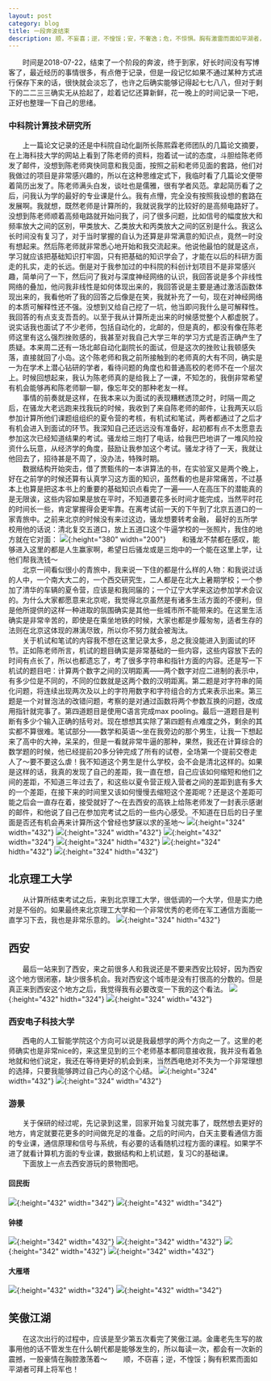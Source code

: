 ```yaml
---
layout: post
category: blog
title: 一段奔波结束
description: 顺，不妄喜；逆，不惶馁；安，不奢逸；危，不惊惧。胸有激雷而面如平湖者，可拜上将军
---
```

　　时间是2018-07-22，结束了一个阶段的奔波，终于到家，好长时间没有写博客了，最近经历的事情很多，有点倦于记录，但是一段记忆如果不通过某种方式进行保存下来的话，很快就会淡忘了，也许之后确实能够记得起七七八八，但对于剩下的二二三三确实无从拾起了，趁着记忆还算新鲜，花一晚上的时间记录一下吧，正好也整理一下自己的思绪。<br>
### 中科院计算技术研究所
　　上一篇论文记录的还是中科院自动化副所长陈熙霖老师团队的几篇论文摘要，在上海科技大学的网站上看到了陈老师的资料，抱着试一试的态度，斗胆给陈老师发了邮件，没想到陈老师爽快同意和我见面，按照之前和老师见面的套路，他们对我做过的项目是非常感兴趣的，所以在这种思维定式下，我临时看了几篇论文便带着简历出发了。陈老师满头白发，谈吐也是儒雅，很有学者风范。拿起简历看了之后，问我认为学的最好的专业课是什么。我有点懵，完全没有按照我设想的套路在发展啊。我就想，既然老师是计算所的，我就说我学的比较好的是高频电路好了。没想到陈老师顺着高频电路就开始问我了，问了很多问题，比如信号的幅度放大和频率放大之间的区别，甲类放大、乙类放大和丙类放大之间的区别是什么。我这么长时间没有复习了，对于当时掌握的自认为还算是非常满意的知识点，竟然一时没有想起来。然后陈老师就非常悉心地开始和我交流起来。他说他最怕的就是这点，学习就应该把基础知识打牢固，只有把基础的知识学会了，才能在以后的科研方面走的扎实，走的长远。倒是对于我参加过的中科院的科创计划项目不是非常感兴趣，简单问了一下，然后问了我对与深度神经网络的认识，我回答说是多个非线性网络的叠加，他问我非线性是如何体现出来的，我回答说是主要是通过激活函数体现出来的，我看他听了我的回答之后像是在笑，我就补充了一句，现在对神经网络的本质可解释性还不强。没想到又给自己挖了一坑，他当即问我什么是可解释性。我回答的有点支支吾吾的。以至于我从计算所走出来的时候感觉整个人都虚脱了。说实话我也面试了不少老师，包括自动化的，北邮的，但是真的，都没有像在陈老师这里有这么强烈挫败感的，我甚至对我自己大学三年的学习方式是否正确产生了质疑。本来周二还有一场北邮自动化副院长的面试，但是这次的挫败让我顿感失落，直接就回了小岛。这个陈老师和我之前所接触到的老师真的大有不同，确实是一为在学术上潜心钻研的学者，看待问题的角度也和普通高校的老师不在一个层次上。时候回想起来，我认为陈老师真的是给我上了一课，不知怎的，我倒非常希望有机会能够再和陈老师聊一聊，像忘年交的那种老友一样。<br>
　　事情的前奏就是这样，在我本来以为面试的表现糟糕透顶之时，时隔一周之后，在骚龙大老远跑来找我玩的时候，我收到了来自陈老师的邮件，让我两天以后参加计算所他们课题组组织的夏令营的考核，有机试和笔试，两者都通过了之后才有机会进入到面试的环节。我深知自己还远远没有准备好，起初都有点不太愿意去参加这次已经知道结果的考试。骚龙给三炮打了电话，给我巴巴地讲了一堆风险投资什么玩意，从经济学的角度，鼓励让我参加这个考试。骚龙才待了一天，我就让他回去了，招待甚是不周了，没办法，特殊时期。<br>
　　数据结构开始突击，借了贾甄伟的一本讲算法的书，在实验室又是两个晚上，好在之前学的时候还算有认真学习这方面的知识，虽然看的也是非常痛苦，不过基本上也算是把这本书上的重要的基础知识点看完了一遍——人在高压下的潜能真的是无限诶，这些内容如果是放在平时，不知道要花多长时间才能完成，当然平时花的时间长一些，肯定掌握得会更牢靠。在离考试前一天的下午到了北京五道口的一家青旅中。之前来北京的时候没有来过这边，骚龙想要转考金融， 最好的五所学校用他的话说：清北复交五道口，放上五道口这个牛逼学校的一张照片，我住的地方就在它对面：
![](/downloads/五道口.jpeg){:height="380" width="200"}
　　和骚龙不禁都在感叹，能够进入这里的都是人生赢家啊，希望日后骚龙或是三炮中的一个能在这里上学，让他们帮我洗钱～<br>
　　北京一间看似很小的青旅中，我来说一下住的都是什么样的人物：和我说过话的人中，一个南大大二的，一个西交研究生，二人都是在北大上暑期学校；一个参加了清华的车辆的夏令营，应该是和我同届的；一个辽宁大学来这边参加学术会议的。为什么大家都愿意来北京呢，我觉得北京虽然是有诸多生活方面的不便利，但是他所提供的这样一种进取的氛围确实是其他一些城市所不能带来的。在这里生活确实是非常辛苦的，即使是在乘坐地铁的时候，大家也都是步履匆匆，适者生存的法则在北京这体现的淋漓尽致，所以你不努力就会被淘汰。<br>
　　关于机试和笔试的内容我不想在这里记录太多，总之我没能进入到面试的环节。正如陈老师所言，机试的题目确实是非常基础的一些内容，这些内容放下去的时间有点长了，所以也都遗忘了，考了很多字符串和指针方面的内容。还是写一下机试的题目吧：计算两个数字之间的汉明距离——两个数字对应二进制的表示中，有多少位是不同的，不同的位数就是这两个数的汉明距离。第二题是对字符串的简化问题，将连续出现两次及以上的字符用数字和字符组合的方式来表示出来。第三题是一个对冒泡法的改错问题，考察的是对通过函数将两个参数互换的问题，改成用指针就完事了。第四道题目是使用C语言完成max pooling。最后一道题目是判断有多少个输入正确的括号对。现在想想其实除了第四题有点难度之外，剩余的其实都不算很难。笔试部分——数学和英语～坐在我旁边的那个男生，让我一下想起来了高中的大神，呆呆的，但是一看就非常牛逼的那种，果然，我还在计算综合的数学题的时候，他已经提前20多分钟完成了所有的试卷，全场第一个提前交卷走人了～要不要这么虐！我不知道这个男生是什么学校，会不会是清北这样的。如果是这样的话，我真的发现了自己的差距，我一直在想，自己应该如何缩短和他们之间的差距，不知道三年过去了，和这些以夏令营正规入营者之间的差距到底有多大的一个差距，在接下来的时间里又该如何慢慢去缩短这个差距呢？还是这个差距可能之后会一直存在着，接受就好了～在去西安的高铁上给陈老师发了一封表示感谢的邮件，和他说了自己在参加完考试之后的一些内心感受。不知道在日后的日子里面是否还有机会再来计算所这个曾经也梦寐以求的圣地～
![](/downloads/计算所.jpeg){:height="324" width="432"}
![](/downloads/计算所大厅.jpeg){:height="324" width="432"}
![](/downloads/参加机试的人员.jpeg){:height="432" width="324"}
![](/downloads/计算所周边1.jpeg){:height="324" hidth="432"}
![](/downloads/计算所周边2.jpeg){:height="324" hidth="432"}
![](/downloads/计算所周边3.jpeg){:height="324" hidth="432"}

## 北京理工大学
　　从计算所结束考试之后，来到北京理工大学，很低调的一个大学，但是实力绝对是不俗的。如果最终来北京理工大学和一个非常优秀的老师在军工通信方面能一直学习下去，我也是非常乐意的。
![](/downloads/北京理工大学.jpeg){:height="324" hidth="432"}

## 西安
　　最后一站来到了西安，来之前很多人和我说还是不要来西安比较好，因为西安这个地方很闭塞，缺少很多机会。我对西安这个城市是没有打很高的分数的。但是真正来到西安这个地方之后，我觉得我有必要改变一下我的这个看法。
![](/downloads/西安1.jpeg){:height="432" hidth="324"}
![](/downloads/凉皮.jpeg){:height="324" width="432"}

 ### 西安电子科技大学
 　　西电的人工智能学院这个方向可以说是我最想学的两个方向之一了。这里的老师确实也是非常nice的，来这里见到的三个老师基本都同意接收我，我并没有着急地就和他们说定，我还在等待更好的机会到来，当然西电绝对不失为一个非常理想的选择，只要我能够跨过自己内心的这个心结。
 ![](/downloads/西电1.jpeg){:height="324" width="432"}
 ![](/downloads/西电2.jpeg){:height="324" width="432"}
 

### 游景
 　　关于保研的经过呢，先记录到这里，回家开始复习就完事了，既然想去更好的地方，肯定就要花更多的时间做充足的准备。之后的时间内，白天主要看通信方面的专业课，通信原理和信号与系统，有必要的话看随机过程方面的课程。如果学不进了就看计算机方面的专业课，数据结构和上机试题，复习C的基础课。<br>
 　　下面放上一点去西安游玩的景物图吧。

#### 回民街
![](/downloads/回民街1.jpeg){:height="432" width="342"}
![](/downloads/回民街2.jpeg){:height="432" width="342"}

#### 钟楼
![](/downloads/钟楼1.jpeg){:height="342" width="432"}
![](/downloads/钟楼2.jpeg){:height="342" width="432"}
![](/downloads/钟楼3.jpeg){:height="342" width="432"}
![](/downloads/钟楼4.jpeg){:height="342" width="432"}

#### 大雁塔
![](/downloads/大雁塔1.jpeg){:height="432" width="324"}
![](/downloads/大雁塔2.jpeg){:height="432" width="342"}

## 笑傲江湖
　　在这次出行的过程中，应该是至少第五次看完了笑傲江湖。金庸老先生写的故事用他的话不管发生在什么朝代都是能够发生的，所以每读一次，都会有一次新的震撼，一股豪情在胸腔激荡着～
　　顺，不窃喜；逆，不惶馁；胸有积累而面如平湖者可拜上将军也！